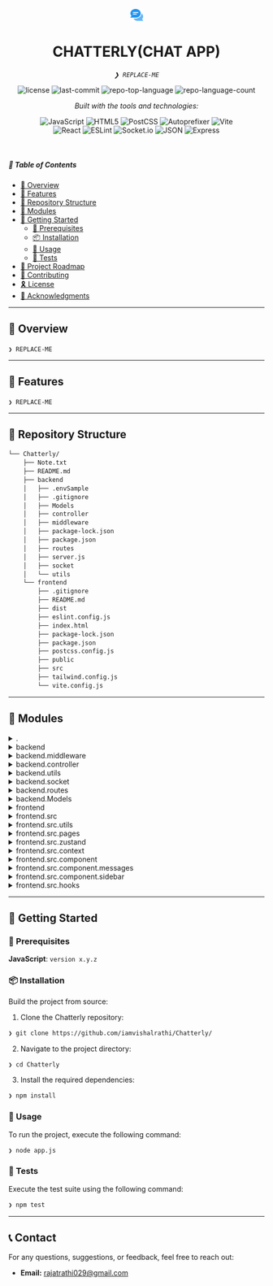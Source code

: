 <p align="center">
  <img src="https://github.com/iamvishalrathi/Chatterly/blob/main/frontend/public/logo.png" width="25" alt="CHATTERLY-logo">
</p>
    <h1 align="center">CHATTERLY(CHAT APP)</h1>
<p align="center">
    <em><code>❯ REPLACE-ME</code></em>
</p>
<p align="center">
	<img src="https://img.shields.io/github/license/iamvishalrathi/Chatterly?style=flat&logo=opensourceinitiative&logoColor=white&color=0080ff" alt="license">
	<img src="https://img.shields.io/github/last-commit/iamvishalrathi/Chatterly?style=flat&logo=git&logoColor=white&color=0080ff" alt="last-commit">
	<img src="https://img.shields.io/github/languages/top/iamvishalrathi/Chatterly?style=flat&color=0080ff" alt="repo-top-language">
	<img src="https://img.shields.io/github/languages/count/iamvishalrathi/Chatterly?style=flat&color=0080ff" alt="repo-language-count">
</p>
<p align="center">
		<em>Built with the tools and technologies:</em>
</p>
<p align="center">
	<img src="https://img.shields.io/badge/JavaScript-F7DF1E.svg?style=flat&logo=JavaScript&logoColor=black" alt="JavaScript">
	<img src="https://img.shields.io/badge/HTML5-E34F26.svg?style=flat&logo=HTML5&logoColor=white" alt="HTML5">
	<img src="https://img.shields.io/badge/PostCSS-DD3A0A.svg?style=flat&logo=PostCSS&logoColor=white" alt="PostCSS">
	<img src="https://img.shields.io/badge/Autoprefixer-DD3735.svg?style=flat&logo=Autoprefixer&logoColor=white" alt="Autoprefixer">
	<img src="https://img.shields.io/badge/Vite-646CFF.svg?style=flat&logo=Vite&logoColor=white" alt="Vite">
	<br>
	<img src="https://img.shields.io/badge/React-61DAFB.svg?style=flat&logo=React&logoColor=black" alt="React">
	<img src="https://img.shields.io/badge/ESLint-4B32C3.svg?style=flat&logo=ESLint&logoColor=white" alt="ESLint">
	<img src="https://img.shields.io/badge/Socket.io-010101.svg?style=flat&logo=socketdotio&logoColor=white" alt="Socket.io">
	<img src="https://img.shields.io/badge/JSON-000000.svg?style=flat&logo=JSON&logoColor=white" alt="JSON">
	<img src="https://img.shields.io/badge/Express-000000.svg?style=flat&logo=Express&logoColor=white" alt="Express">
</p>

<br>

##### 🔗 Table of Contents

- [📍 Overview](#-overview)
- [👾 Features](#-features)
- [📂 Repository Structure](#-repository-structure)
- [🧩 Modules](#-modules)
- [🚀 Getting Started](#-getting-started)
    - [🔖 Prerequisites](#-prerequisites)
    - [📦 Installation](#-installation)
    - [🤖 Usage](#-usage)
    - [🧪 Tests](#-tests)
- [📌 Project Roadmap](#-project-roadmap)
- [🤝 Contributing](#-contributing)
- [🎗 License](#-license)
- [🙌 Acknowledgments](#-acknowledgments)

---

## 📍 Overview

<code>❯ REPLACE-ME</code>

---

## 👾 Features

<code>❯ REPLACE-ME</code>

---

## 📂 Repository Structure

```sh
└── Chatterly/
    ├── Note.txt
    ├── README.md
    ├── backend
    │   ├── .envSample
    │   ├── .gitignore
    │   ├── Models
    │   ├── controller
    │   ├── middleware
    │   ├── package-lock.json
    │   ├── package.json
    │   ├── routes
    │   ├── server.js
    │   ├── socket
    │   └── utils
    └── frontend
        ├── .gitignore
        ├── README.md
        ├── dist
        ├── eslint.config.js
        ├── index.html
        ├── package-lock.json
        ├── package.json
        ├── postcss.config.js
        ├── public
        ├── src
        ├── tailwind.config.js
        └── vite.config.js
```

---

## 🧩 Modules

<details closed><summary>.</summary>

| File | Summary |
| --- | --- |
| [Note.txt](https://github.com/iamvishalrathi/Chatterly/blob/main/Note.txt) | <code>❯ REPLACE-ME</code> |

</details>

<details closed><summary>backend</summary>

| File | Summary |
| --- | --- |
| [server.js](https://github.com/iamvishalrathi/Chatterly/blob/main/backend/server.js) | <code>❯ REPLACE-ME</code> |
| [package.json](https://github.com/iamvishalrathi/Chatterly/blob/main/backend/package.json) | <code>❯ REPLACE-ME</code> |
| [.envSample](https://github.com/iamvishalrathi/Chatterly/blob/main/backend/.envSample) | <code>❯ REPLACE-ME</code> |
| [package-lock.json](https://github.com/iamvishalrathi/Chatterly/blob/main/backend/package-lock.json) | <code>❯ REPLACE-ME</code> |

</details>

<details closed><summary>backend.middleware</summary>

| File | Summary |
| --- | --- |
| [verifyToken.js](https://github.com/iamvishalrathi/Chatterly/blob/main/backend/middleware/verifyToken.js) | <code>❯ REPLACE-ME</code> |

</details>

<details closed><summary>backend.controller</summary>

| File | Summary |
| --- | --- |
| [user.controller.js](https://github.com/iamvishalrathi/Chatterly/blob/main/backend/controller/user.controller.js) | <code>❯ REPLACE-ME</code> |
| [auth.controller.js](https://github.com/iamvishalrathi/Chatterly/blob/main/backend/controller/auth.controller.js) | <code>❯ REPLACE-ME</code> |
| [message.controller.js](https://github.com/iamvishalrathi/Chatterly/blob/main/backend/controller/message.controller.js) | <code>❯ REPLACE-ME</code> |

</details>

<details closed><summary>backend.utils</summary>

| File | Summary |
| --- | --- |
| [error.js](https://github.com/iamvishalrathi/Chatterly/blob/main/backend/utils/error.js) | <code>❯ REPLACE-ME</code> |

</details>

<details closed><summary>backend.socket</summary>

| File | Summary |
| --- | --- |
| [socket.js](https://github.com/iamvishalrathi/Chatterly/blob/main/backend/socket/socket.js) | <code>❯ REPLACE-ME</code> |

</details>

<details closed><summary>backend.routes</summary>

| File | Summary |
| --- | --- |
| [message.routes.js](https://github.com/iamvishalrathi/Chatterly/blob/main/backend/routes/message.routes.js) | <code>❯ REPLACE-ME</code> |
| [auth.routes.js](https://github.com/iamvishalrathi/Chatterly/blob/main/backend/routes/auth.routes.js) | <code>❯ REPLACE-ME</code> |
| [user.routes.js](https://github.com/iamvishalrathi/Chatterly/blob/main/backend/routes/user.routes.js) | <code>❯ REPLACE-ME</code> |

</details>

<details closed><summary>backend.Models</summary>

| File | Summary |
| --- | --- |
| [user.model.js](https://github.com/iamvishalrathi/Chatterly/blob/main/backend/Models/user.model.js) | <code>❯ REPLACE-ME</code> |
| [conversation.model.js](https://github.com/iamvishalrathi/Chatterly/blob/main/backend/Models/conversation.model.js) | <code>❯ REPLACE-ME</code> |
| [message.model.js](https://github.com/iamvishalrathi/Chatterly/blob/main/backend/Models/message.model.js) | <code>❯ REPLACE-ME</code> |

</details>

<details closed><summary>frontend</summary>

| File | Summary |
| --- | --- |
| [index.html](https://github.com/iamvishalrathi/Chatterly/blob/main/frontend/index.html) | <code>❯ REPLACE-ME</code> |
| [postcss.config.js](https://github.com/iamvishalrathi/Chatterly/blob/main/frontend/postcss.config.js) | <code>❯ REPLACE-ME</code> |
| [vite.config.js](https://github.com/iamvishalrathi/Chatterly/blob/main/frontend/vite.config.js) | <code>❯ REPLACE-ME</code> |
| [package.json](https://github.com/iamvishalrathi/Chatterly/blob/main/frontend/package.json) | <code>❯ REPLACE-ME</code> |
| [eslint.config.js](https://github.com/iamvishalrathi/Chatterly/blob/main/frontend/eslint.config.js) | <code>❯ REPLACE-ME</code> |
| [tailwind.config.js](https://github.com/iamvishalrathi/Chatterly/blob/main/frontend/tailwind.config.js) | <code>❯ REPLACE-ME</code> |
| [package-lock.json](https://github.com/iamvishalrathi/Chatterly/blob/main/frontend/package-lock.json) | <code>❯ REPLACE-ME</code> |

</details>

<details closed><summary>frontend.src</summary>

| File | Summary |
| --- | --- |
| [App.jsx](https://github.com/iamvishalrathi/Chatterly/blob/main/frontend/src/App.jsx) | <code>❯ REPLACE-ME</code> |
| [index.css](https://github.com/iamvishalrathi/Chatterly/blob/main/frontend/src/index.css) | <code>❯ REPLACE-ME</code> |
| [main.jsx](https://github.com/iamvishalrathi/Chatterly/blob/main/frontend/src/main.jsx) | <code>❯ REPLACE-ME</code> |

</details>

<details closed><summary>frontend.src.utils</summary>

| File | Summary |
| --- | --- |
| [formatTime.js](https://github.com/iamvishalrathi/Chatterly/blob/main/frontend/src/utils/formatTime.js) | <code>❯ REPLACE-ME</code> |

</details>

<details closed><summary>frontend.src.pages</summary>

| File | Summary |
| --- | --- |
| [Login.jsx](https://github.com/iamvishalrathi/Chatterly/blob/main/frontend/src/pages/Login.jsx) | <code>❯ REPLACE-ME</code> |
| [SignUp.jsx](https://github.com/iamvishalrathi/Chatterly/blob/main/frontend/src/pages/SignUp.jsx) | <code>❯ REPLACE-ME</code> |
| [Home.jsx](https://github.com/iamvishalrathi/Chatterly/blob/main/frontend/src/pages/Home.jsx) | <code>❯ REPLACE-ME</code> |

</details>

<details closed><summary>frontend.src.zustand</summary>

| File | Summary |
| --- | --- |
| [useConversation.js](https://github.com/iamvishalrathi/Chatterly/blob/main/frontend/src/zustand/useConversation.js) | <code>❯ REPLACE-ME</code> |

</details>

<details closed><summary>frontend.src.context</summary>

| File | Summary |
| --- | --- |
| [SocketContext.jsx](https://github.com/iamvishalrathi/Chatterly/blob/main/frontend/src/context/SocketContext.jsx) | <code>❯ REPLACE-ME</code> |
| [AuthContext.jsx](https://github.com/iamvishalrathi/Chatterly/blob/main/frontend/src/context/AuthContext.jsx) | <code>❯ REPLACE-ME</code> |

</details>

<details closed><summary>frontend.src.component</summary>

| File | Summary |
| --- | --- |
| [GenderCheckbox.jsx](https://github.com/iamvishalrathi/Chatterly/blob/main/frontend/src/component/GenderCheckbox.jsx) | <code>❯ REPLACE-ME</code> |

</details>

<details closed><summary>frontend.src.component.messages</summary>

| File | Summary |
| --- | --- |
| [MessageContainer.jsx](https://github.com/iamvishalrathi/Chatterly/blob/main/frontend/src/component/messages/MessageContainer.jsx) | <code>❯ REPLACE-ME</code> |
| [Message.jsx](https://github.com/iamvishalrathi/Chatterly/blob/main/frontend/src/component/messages/Message.jsx) | <code>❯ REPLACE-ME</code> |
| [Messages.jsx](https://github.com/iamvishalrathi/Chatterly/blob/main/frontend/src/component/messages/Messages.jsx) | <code>❯ REPLACE-ME</code> |
| [MessageInput.jsx](https://github.com/iamvishalrathi/Chatterly/blob/main/frontend/src/component/messages/MessageInput.jsx) | <code>❯ REPLACE-ME</code> |

</details>

<details closed><summary>frontend.src.component.sidebar</summary>

| File | Summary |
| --- | --- |
| [LogoutButton.jsx](https://github.com/iamvishalrathi/Chatterly/blob/main/frontend/src/component/sidebar/LogoutButton.jsx) | <code>❯ REPLACE-ME</code> |
| [SearchInput.jsx](https://github.com/iamvishalrathi/Chatterly/blob/main/frontend/src/component/sidebar/SearchInput.jsx) | <code>❯ REPLACE-ME</code> |
| [Conversation.jsx](https://github.com/iamvishalrathi/Chatterly/blob/main/frontend/src/component/sidebar/Conversation.jsx) | <code>❯ REPLACE-ME</code> |
| [Coversations.jsx](https://github.com/iamvishalrathi/Chatterly/blob/main/frontend/src/component/sidebar/Coversations.jsx) | <code>❯ REPLACE-ME</code> |
| [Sidebar.jsx](https://github.com/iamvishalrathi/Chatterly/blob/main/frontend/src/component/sidebar/Sidebar.jsx) | <code>❯ REPLACE-ME</code> |

</details>

<details closed><summary>frontend.src.hooks</summary>

| File | Summary |
| --- | --- |
| [useLogout.js](https://github.com/iamvishalrathi/Chatterly/blob/main/frontend/src/hooks/useLogout.js) | <code>❯ REPLACE-ME</code> |
| [useGetConversations.js](https://github.com/iamvishalrathi/Chatterly/blob/main/frontend/src/hooks/useGetConversations.js) | <code>❯ REPLACE-ME</code> |
| [useLogin.js](https://github.com/iamvishalrathi/Chatterly/blob/main/frontend/src/hooks/useLogin.js) | <code>❯ REPLACE-ME</code> |
| [useSignup.js](https://github.com/iamvishalrathi/Chatterly/blob/main/frontend/src/hooks/useSignup.js) | <code>❯ REPLACE-ME</code> |
| [useSendMessage.js](https://github.com/iamvishalrathi/Chatterly/blob/main/frontend/src/hooks/useSendMessage.js) | <code>❯ REPLACE-ME</code> |
| [useGetMessages.js](https://github.com/iamvishalrathi/Chatterly/blob/main/frontend/src/hooks/useGetMessages.js) | <code>❯ REPLACE-ME</code> |
| [useListenMessages.js](https://github.com/iamvishalrathi/Chatterly/blob/main/frontend/src/hooks/useListenMessages.js) | <code>❯ REPLACE-ME</code> |

</details>

---

## 🚀 Getting Started

### 🔖 Prerequisites

**JavaScript**: `version x.y.z`

### 📦 Installation

Build the project from source:

1. Clone the Chatterly repository:
```sh
❯ git clone https://github.com/iamvishalrathi/Chatterly/
```

2. Navigate to the project directory:
```sh
❯ cd Chatterly
```

3. Install the required dependencies:
```sh
❯ npm install
```

### 🤖 Usage

To run the project, execute the following command:

```sh
❯ node app.js
```

### 🧪 Tests

Execute the test suite using the following command:

```sh
❯ npm test
```

---

## **📞 Contact**
For any questions, suggestions, or feedback, feel free to reach out:
- **Email:** [rajatrathi029@gmail.com](mailto:rajatrathi029@gmail.com)
